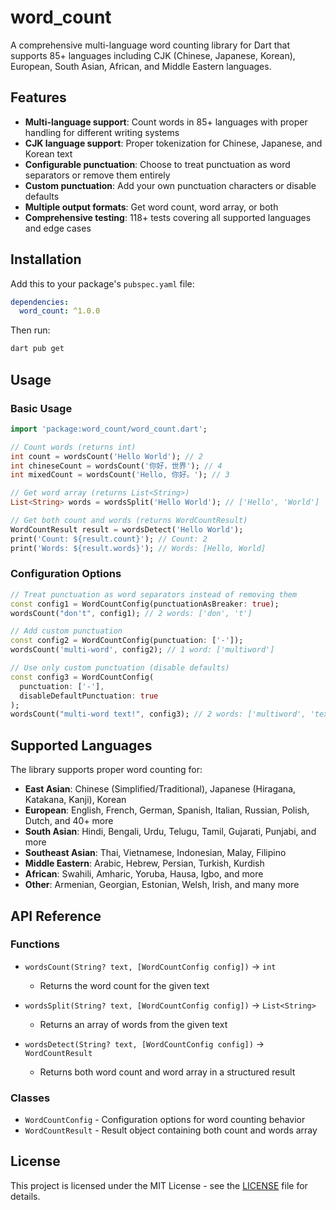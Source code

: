 # word_count

A comprehensive multi-language word counting library for Dart that supports 85+ languages including CJK (Chinese, Japanese, Korean), European, South Asian, African, and Middle Eastern languages.

## Features

- **Multi-language support**: Count words in 85+ languages with proper handling for different writing systems
- **CJK language support**: Proper tokenization for Chinese, Japanese, and Korean text
- **Configurable punctuation**: Choose to treat punctuation as word separators or remove them entirely
- **Custom punctuation**: Add your own punctuation characters or disable defaults
- **Multiple output formats**: Get word count, word array, or both
- **Comprehensive testing**: 118+ tests covering all supported languages and edge cases

## Installation

Add this to your package's `pubspec.yaml` file:

```yaml
dependencies:
  word_count: ^1.0.0
```

Then run:
```bash
dart pub get
```

## Usage

### Basic Usage

```dart
import 'package:word_count/word_count.dart';

// Count words (returns int)
int count = wordsCount('Hello World'); // 2
int chineseCount = wordsCount('你好，世界'); // 4
int mixedCount = wordsCount('Hello, 你好。'); // 3

// Get word array (returns List<String>)
List<String> words = wordsSplit('Hello World'); // ['Hello', 'World']

// Get both count and words (returns WordCountResult)
WordCountResult result = wordsDetect('Hello World');
print('Count: ${result.count}'); // Count: 2
print('Words: ${result.words}'); // Words: [Hello, World]
```

### Configuration Options

```dart
// Treat punctuation as word separators instead of removing them
const config1 = WordCountConfig(punctuationAsBreaker: true);
wordsCount("don't", config1); // 2 words: ['don', 't']

// Add custom punctuation
const config2 = WordCountConfig(punctuation: ['-']);
wordsCount('multi-word', config2); // 1 word: ['multiword']

// Use only custom punctuation (disable defaults)
const config3 = WordCountConfig(
  punctuation: ['-'], 
  disableDefaultPunctuation: true
);
wordsCount("multi-word text!", config3); // 2 words: ['multiword', 'text!']
```

## Supported Languages

The library supports proper word counting for:

- **East Asian**: Chinese (Simplified/Traditional), Japanese (Hiragana, Katakana, Kanji), Korean
- **European**: English, French, German, Spanish, Italian, Russian, Polish, Dutch, and 40+ more
- **South Asian**: Hindi, Bengali, Urdu, Telugu, Tamil, Gujarati, Punjabi, and more
- **Southeast Asian**: Thai, Vietnamese, Indonesian, Malay, Filipino
- **Middle Eastern**: Arabic, Hebrew, Persian, Turkish, Kurdish
- **African**: Swahili, Amharic, Yoruba, Hausa, Igbo, and more
- **Other**: Armenian, Georgian, Estonian, Welsh, Irish, and many more

## API Reference

### Functions

- `wordsCount(String? text, [WordCountConfig config])` → `int`
  - Returns the word count for the given text
  
- `wordsSplit(String? text, [WordCountConfig config])` → `List<String>`
  - Returns an array of words from the given text
  
- `wordsDetect(String? text, [WordCountConfig config])` → `WordCountResult`
  - Returns both word count and word array in a structured result

### Classes

- `WordCountConfig` - Configuration options for word counting behavior
- `WordCountResult` - Result object containing both count and words array

## License

This project is licensed under the MIT License - see the [LICENSE](LICENSE) file for details.
